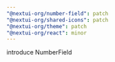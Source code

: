 ```yaml
---
"@nextui-org/number-field": patch
"@nextui-org/shared-icons": patch
"@nextui-org/theme": patch
"@nextui-org/react": minor
---
```


introduce NumberField
